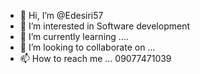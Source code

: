 - 👋 Hi, I’m @Edesiri57
- 👀 I’m interested in Software development
- 🌱 I’m currently learning ....
- 💞️ I’m looking to collaborate on ...
- 📫 How to reach me ... 09077471039

<!---
Edesiri57/Edesiri57 is a ✨ special ✨ repository because its `README.md` (this file) appears on your GitHub profile.
You can click the Preview link to take a look at your changes.
--->
